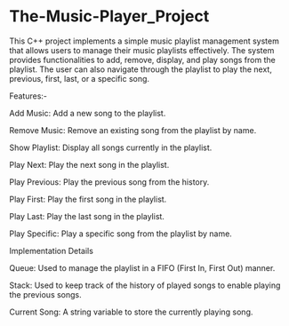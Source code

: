 # The-Music-Player_Project
This C++ project implements a simple music playlist management system that allows users to manage their music playlists effectively. The system provides functionalities to add, remove, display, and play songs from the playlist. The user can also navigate through the playlist to play the next, previous, first, last, or a specific song.


Features:-

Add Music: Add a new song to the playlist.

Remove Music: Remove an existing song from the playlist by name.

Show Playlist: Display all songs currently in the playlist.

Play Next: Play the next song in the playlist.

Play Previous: Play the previous song from the history.

Play First: Play the first song in the playlist.

Play Last: Play the last song in the playlist.

Play Specific: Play a specific song from the playlist by name.


Implementation Details

Queue: Used to manage the playlist in a FIFO (First In, First Out) manner.

Stack: Used to keep track of the history of played songs to enable playing the previous songs.

Current Song: A string variable to store the currently playing song.
